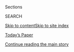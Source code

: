 <div id="app">

<div>

<div class="NYTAppHideMasthead css-1r6wvpq e1suatyy0">

<div class="section css-ui9rw0 e1suatyy2">

<div class="css-eph4ug er09x8g0">

<div class="css-6n7j50">

</div>

<span class="css-1dv1kvn">Sections</span>

<div class="css-10488qs">

<span class="css-1dv1kvn">SEARCH</span>

</div>

[Skip to content](#site-content)[Skip to site
index](#site-index)

</div>

<div class="css-10698na e1huz5gh0">

</div>

</div>

<div id="masthead-bar-one" class="section hasLinks css-15hmgas e1csuq9d3">

<div class="css-uqyvli e1csuq9d0">

</div>

<div class="css-1uqjmks e1csuq9d1">

</div>

<div class="css-9e9ivx">

[](https://myaccount.nytimes3xbfgragh.onion/auth/login?response_type=cookie&client_id=vi)

</div>

<div class="css-1bvtpon e1csuq9d2">

[Today’s Paper](https://www.nytimes3xbfgragh.onion/section/todayspaper)

</div>

</div>

</div>

</div>

<div data-aria-hidden="false">

<div id="site-content" data-role="main">

<div id="top-wrapper" class="css-15p45cc eaca97t0" type="top">

<div id="top-slug" class="css-19x0jxb eaca97t1" hidden="">

Advertisement

</div>

[Continue reading the main
story](#after-top)

<div class="ad top-wrapper" style="text-align:center;height:100%;display:block;min-height:90px">

<div id="top" class="place-ad" data-position="top" data-size-key="top">

</div>

</div>

<div id="after-top">

</div>

</div>

<div id="byline" class="section css-15h4p1b e9abtgs0">

<div class="css-1j21atc e1svk9qx1">

<div class="css-nfcc9b e1svk9qx3">

<div class="css-vl9dhg e1svk9qx5">

<div class="css-1nrhkj6 e1svk9qx6">

# Jan Hoffman

</div>

## <span></span>

Jan Hoffman writes about behavioral health and health law. Her
wide-ranging subjects include opioids, vaping,  tribes and adolescents.

<span class="css-dd5dyy">More**</span>

</div>

</div>

</div>

<div>

<div id="mid1-wrapper" class="css-1mn4oms eaca97t0" type="rank">

<div id="mid1-slug" class="css-1tag3rd eaca97t1">

Advertisement

</div>

[Continue reading the main
story](#after-mid1)

<div id="mid1" class="ad mid1-wrapper" style="text-align:center;height:100%;display:block">

</div>

<div id="after-mid1">

</div>

</div>

</div>

<div class="css-185go5a e1o5byef0">

<div class="css-15cbhtu">

  - [Latest](#stream-panel)
  - <span class="css-6n7j50">Search</span>
    <div class="control">
    <div class="label-container css-1dv1kvn">
    Search
    </div>
    <div class="css-wm4t3d">
    **<span id="clear-search-input" class="css-1dv1kvn">Clear this text
    input</span>
    </div>
    </div>
    <span class="css-1iovbfw"></span>

<div id="stream-panel" class="section css-8msx5b e1jz0cab1">

<div class="css-13mho3u">

1.  
    
    <div class="css-1cp3ece">
    
    <div class="css-1l4spti">
    
    [](/2020/08/20/health/coronavirus-flu-vaccine.html)
    
    <div class="css-79elbk">
    
    ![](https://static01.graylady3jvrrxbe.onion/images/2020/08/20/science/20VIRUS-FLU/20VIRUS-FLU-thumbWide.jpg?quality=75&auto=webp&disable=upscale)
    
    </div>
    
    ## New Measures Aim to Boost Vaccine Rates for Flu and Children’s Shots
    
    Pharmacists may now vaccinate young children under a new federal
    emergency rule aimed at helping families who missed well-child
    visits during the pandemic.
    
    <div class="css-1nqbnmb ea5icrr0">
    
    By <span class="css-1n7hynb">Jan
    Hoffman</span>
    
    </div>
    
    </div>
    
    <div class="css-1lc2l26 e1xfvim33">
    
    </div>
    
    </div>

2.  
    
    <div class="css-1cp3ece">
    
    <div class="css-1l4spti">
    
    [](/2020/08/16/health/coronavirus-flu-vaccine-twindemic.html)
    
    <div class="css-79elbk">
    
    ![](https://static01.graylady3jvrrxbe.onion/images/2020/08/13/science/00VIRUS-FLU2/00VIRUS-FLU2-thumbWide-v4.jpg?quality=75&auto=webp&disable=upscale)
    
    </div>
    
    ## Fearing a ‘Twindemic,’ Health Experts Push Urgently for Flu Shots
    
    There’s no vaccine for Covid-19, but there’s one for influenza. With
    the season’s first doses now shipping, officials are struggling over
    how to get people to take it.
    
    <div class="css-1nqbnmb ea5icrr0">
    
    By <span class="css-1n7hynb">Jan
    Hoffman</span>
    
    </div>
    
    </div>
    
    <div class="css-1lc2l26 e1xfvim33">
    
    </div>
    
    </div>

3.  
    
    <div class="css-1cp3ece">
    
    <div class="css-1l4spti">
    
    [](/2020/08/13/health/Covid-mental-health-anxiety.html)
    
    <div class="css-79elbk">
    
    ![](https://static01.graylady3jvrrxbe.onion/images/2020/08/13/science/13VIRUS-CDC/13VIRUS-CDC-thumbWide.jpg?quality=75&auto=webp&disable=upscale)
    
    </div>
    
    ## Young Adults Report Rising Levels of Anxiety and Depression in Pandemic
    
    A new C.D.C. survey indicates that young people, as well as Blacks
    and Latinos of all ages, are showing signs of deteriorating mental
    health and some are resorting to substance abuse.
    
    <div class="css-1nqbnmb ea5icrr0">
    
    By <span class="css-1n7hynb">Jan
    Hoffman</span>
    
    </div>
    
    </div>
    
    <div class="css-1lc2l26 e1xfvim33">
    
    </div>
    
    </div>

4.  
    
    <div class="css-1cp3ece">
    
    <div class="css-1l4spti">
    
    [](/2020/07/18/health/coronavirus-anti-vaccine.html)
    
    <div class="css-79elbk">
    
    ![](https://static01.graylady3jvrrxbe.onion/images/2020/07/19/science/00VIRUS-VAX-DOUBTS1/00VIRUS-VAX-DOUBTS1-thumbWide.jpg?quality=75&auto=webp&disable=upscale)
    
    </div>
    
    ## Mistrust of a Coronavirus Vaccine Could Imperil Widespread Immunity
    
    Billions are being poured into developing a shot, but the rapid
    timetable and President Trump’s cheerleading are creating a whole
    new group of vaccine-hesitant patients.
    
    <div class="css-1nqbnmb ea5icrr0">
    
    By <span class="css-1n7hynb">Jan
    Hoffman</span>
    
    </div>
    
    </div>
    
    <div class="css-1lc2l26 e1xfvim33">
    
    </div>
    
    </div>

5.  
    
    <div class="css-1cp3ece">
    
    <div class="css-1l4spti">
    
    [](/es/2020/06/16/espanol/mundo/coronavirus-sarampion.html)
    
    <div class="css-79elbk">
    
    ![](https://static01.graylady3jvrrxbe.onion/images/2020/06/11/science/16Virus-other-diseases-ES-1/00VIRUS-VAX3-thumbWide.jpg?quality=75&auto=webp&disable=upscale)
    
    </div>
    
    ## Mientras avanza el coronavirus, otras enfermedades resurgen
    
    Numerosos esfuerzos de vacunación se detuvieron en todo el mundo
    para evitar la propagación de la COVID-19. Las consecuencias han
    sido alarmantes: han aumentado los casos de difteria, cólera,
    poliomielitis y sarampión.
    
    <div class="css-1nqbnmb ea5icrr0">
    
    By <span class="css-1n7hynb">Jan Hoffman <span>and</span> Ruth
    Maclean</span>
    
    </div>
    
    <div class="css-185051n">
    
    [Read in
    English](https://www.nytimes3xbfgragh.onion/2020/06/14/health/coronavirus-vaccines-measles.html "Read in English")
    
    </div>
    
    </div>
    
    <div class="css-1lc2l26 e1xfvim33">
    
    </div>
    
    </div>

6.  
    
    <div class="css-1cp3ece">
    
    <div class="css-1l4spti">
    
    [](/2020/06/14/health/coronavirus-vaccines-measles.html)
    
    <div class="css-79elbk">
    
    ![](https://static01.graylady3jvrrxbe.onion/images/2020/06/11/science/00VIRUS-VAX3/00VIRUS-VAX3-thumbWide.jpg?quality=75&auto=webp&disable=upscale)
    
    </div>
    
    ## Slowing the Coronavirus Is Speeding the Spread of Other Diseases
    
    Many mass immunization efforts worldwide were halted this spring to
    prevent spread of the virus at crowded inoculation sites. The
    consequences have been alarming.
    
    <div class="css-1nqbnmb ea5icrr0">
    
    By <span class="css-1n7hynb">Jan Hoffman <span>and</span> Ruth
    Maclean</span>
    
    </div>
    
    <div class="css-185051n">
    
    [Leer en
    español](https://www.nytimes3xbfgragh.onion/es/2020/06/16/espanol/mundo/coronavirus-sarampion.html "Read in Spanish")
    
    </div>
    
    </div>
    
    <div class="css-1lc2l26 e1xfvim33">
    
    </div>
    
    </div>

7.  
    
    <div class="css-1cp3ece">
    
    <div class="css-1l4spti">
    
    [](/2020/05/27/health/opioids-pharmacy-cvs-litigation.html)
    
    <div class="css-79elbk">
    
    ![](https://static01.graylady3jvrrxbe.onion/images/2020/05/27/science/27OPIOIDS/27OPIOIDS-thumbWide.jpg?quality=75&auto=webp&disable=upscale)
    
    </div>
    
    ## Big Pharmacy Chains Also Fed the Opioid Epidemic, Court Filing Says
    
    New details emerge in a lawsuit asserting that chains including CVS,
    Rite Aid and Walgreens sold millions of pills in small towns but
    rarely flagged suspicious orders to authorities.
    
    <div class="css-1nqbnmb ea5icrr0">
    
    By <span class="css-1n7hynb">Jan
    Hoffman</span>
    
    </div>
    
    </div>
    
    <div class="css-1lc2l26 e1xfvim33">
    
    </div>
    
    </div>

8.  
    
    <div class="css-1cp3ece">
    
    <div class="css-1l4spti">
    
    [](/es/2020/05/25/espanol/ciencia-y-tecnologia/vacuna-polio-sarampion-coronavirus.html)
    
    <div class="css-79elbk">
    
    ![](https://static01.graylady3jvrrxbe.onion/images/2020/05/22/science/25VacunasPolio-ES-1/22VIRUS-SHOTS-thumbWide.jpg?quality=75&auto=webp&disable=upscale)
    
    </div>
    
    ## La polio y el sarampión podrían aumentar por la interrupción de las campañas de vacunación en el mundo
    
    Un nuevo estudio reveló que la suspensión de los esfuerzos de
    inoculación pueden poner a 80 millones de bebés en riesgo de
    contraer enfermedades mortales y prevenibles.
    
    <div class="css-1nqbnmb ea5icrr0">
    
    By <span class="css-1n7hynb">Jan Hoffman</span>
    
    </div>
    
    <div class="css-185051n">
    
    [Read in
    English](https://www.nytimes3xbfgragh.onion/2020/05/22/health/coronavirus-polio-measles-immunizations.html "Read in English")
    
    </div>
    
    </div>
    
    <div class="css-1lc2l26 e1xfvim33">
    
    </div>
    
    </div>

9.  
    
    <div class="css-1cp3ece">
    
    <div class="css-1l4spti">
    
    [](/2020/05/22/health/coronavirus-polio-measles-immunizations.html)
    
    <div class="css-79elbk">
    
    ![](https://static01.graylady3jvrrxbe.onion/images/2020/05/22/science/22VIRUS-SHOTS/22VIRUS-SHOTS-thumbWide.jpg?quality=75&auto=webp&disable=upscale)
    
    </div>
    
    ## Polio and Measles Could Surge After Disruption of Vaccine Programs
    
    A new study of 129 countries found that the interruption of
    inoculation efforts could put 80 million babies at risk of getting
    deadly, preventable diseases.
    
    <div class="css-1nqbnmb ea5icrr0">
    
    By <span class="css-1n7hynb">Jan Hoffman</span>
    
    </div>
    
    <div class="css-185051n">
    
    [Leer en
    español](https://www.nytimes3xbfgragh.onion/es/2020/05/25/espanol/ciencia-y-tecnologia/vacuna-polio-sarampion-coronavirus.html "Read in Spanish")
    
    </div>
    
    </div>
    
    <div class="css-1lc2l26 e1xfvim33">
    
    </div>
    
    </div>

10. 
    
    <div class="css-1cp3ece">
    
    <div class="css-1l4spti">
    
    [](/2020/05/16/health/coronavirus-ptsd-medical-workers.html)
    
    <div class="css-79elbk">
    
    ![](https://static01.graylady3jvrrxbe.onion/images/2020/05/10/science/00VIRUS-TRAUMA1/00VIRUS-TRAUMA1-thumbWide-v2.jpg?quality=75&auto=webp&disable=upscale)
    
    </div>
    
    ## ‘I Can’t Turn My Brain Off’: PTSD and Burnout Threaten Medical Workers
    
    Before Covid-19, health care workers were already vulnerable to
    depression and suicide. Mental health experts now fear even more
    will be prone to trauma-related disorders.
    
    <div class="css-1nqbnmb ea5icrr0">
    
    By <span class="css-1n7hynb">Jan Hoffman</span>
    
    </div>
    
    </div>
    
    <div class="css-1lc2l26 e1xfvim33">
    
    </div>
    
    </div>

<div class="css-13mho3u">

<div class="css-1t62hi8">

<div class="css-1stvaey">

Show
More

<div>

<div style="border:0;clip:rect(0 0 0 0);height:1px;margin:-1px;overflow:hidden;white-space:nowrap;padding:0;width:1px;position:absolute" data-role="log" data-aria-live="assertive">

</div>

<div style="border:0;clip:rect(0 0 0 0);height:1px;margin:-1px;overflow:hidden;white-space:nowrap;padding:0;width:1px;position:absolute" data-role="log" data-aria-live="assertive">

</div>

<div style="border:0;clip:rect(0 0 0 0);height:1px;margin:-1px;overflow:hidden;white-space:nowrap;padding:0;width:1px;position:absolute" data-role="log" data-aria-live="polite">

</div>

<div style="border:0;clip:rect(0 0 0 0);height:1px;margin:-1px;overflow:hidden;white-space:nowrap;padding:0;width:1px;position:absolute" data-role="log" data-aria-live="polite">

</div>

</div>

</div>

</div>

</div>

</div>

<div class="css-g6hk37 supplemental">

<div id="mid2-wrapper" class="css-10wkyv7 eaca97t0" type="lede">

<div id="mid2-slug" class="css-1tag3rd eaca97t1">

Advertisement

</div>

[Continue reading the main
story](#after-mid2)

<div id="mid2" class="ad mid2-wrapper" style="text-align:center;height:100%;display:block;min-height:250px">

</div>

<div id="after-mid2">

</div>

</div>

## Follow Elsewhere

<div class="module-body">

  - [**<span data-aria-hidden="true">JanHoffmanNYT</span><span class="css-1dv1kvn">twitter
    page for JanHoffmanNYT</span>](https://twitter.com/JanHoffmanNYT)

</div>

</div>

</div>

</div>

</div>

</div>

</div>

## Site Index

<div>

</div>

## Site Information Navigation

  - [© <span>2020</span> <span>The New York Times
    Company</span>](https://help.nytimes3xbfgragh.onion/hc/en-us/articles/115014792127-Copyright-notice)

<!-- end list -->

  - [NYTCo](https://www.nytco.com/)
  - [Contact
    Us](https://help.nytimes3xbfgragh.onion/hc/en-us/articles/115015385887-Contact-Us)
  - [Work with us](https://www.nytco.com/careers/)
  - [Advertise](https://nytmediakit.com/)
  - [T Brand Studio](http://www.tbrandstudio.com/)
  - [Your Ad
    Choices](https://www.nytimes3xbfgragh.onion/privacy/cookie-policy#how-do-i-manage-trackers)
  - [Privacy](https://www.nytimes3xbfgragh.onion/privacy)
  - [Terms of
    Service](https://help.nytimes3xbfgragh.onion/hc/en-us/articles/115014893428-Terms-of-service)
  - [Terms of
    Sale](https://help.nytimes3xbfgragh.onion/hc/en-us/articles/115014893968-Terms-of-sale)
  - [Site
    Map](https://spiderbites.nytimes3xbfgragh.onion)
  - [Help](https://help.nytimes3xbfgragh.onion/hc/en-us)
  - [Subscriptions](https://www.nytimes3xbfgragh.onion/subscription?campaignId=37WXW)

</div>

</div>
